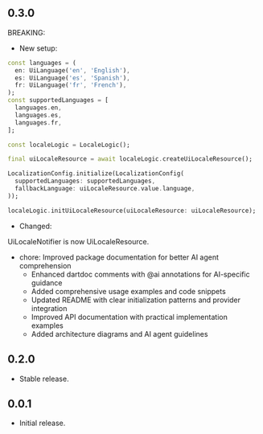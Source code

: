 ## 0.3.0

BREAKING:

- New setup:

```dart
const languages = (
  en: UiLanguage('en', 'English'),
  es: UiLanguage('es', 'Spanish'),
  fr: UiLanguage('fr', 'French'),
);
const supportedLanguages = [
  languages.en,
  languages.es,
  languages.fr,
];

const localeLogic = LocaleLogic();

final uiLocaleResource = await localeLogic.createUiLocaleResource();

LocalizationConfig.initialize(LocalizationConfig(
  supportedLanguages: supportedLanguages,
  fallbackLanguage: uiLocaleResource.value.language,
));

localeLogic.initUiLocaleResource(uiLocaleResource: uiLocaleResource);
```

- Changed:

UiLocaleNotifier is now UiLocaleResource.

- chore: Improved package documentation for better AI agent comprehension
  - Enhanced dartdoc comments with @ai annotations for AI-specific guidance
  - Added comprehensive usage examples and code snippets
  - Updated README with clear initialization patterns and provider integration
  - Improved API documentation with practical implementation examples
  - Added architecture diagrams and AI agent guidelines

## 0.2.0

- Stable release.

## 0.0.1

- Initial release.
